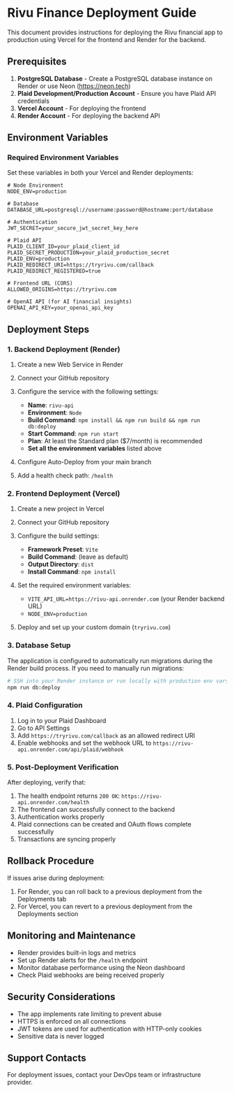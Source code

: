 # Rivu Finance Deployment Guide

This document provides instructions for deploying the Rivu financial app to production using Vercel for the frontend and Render for the backend.

## Prerequisites

1. **PostgreSQL Database** - Create a PostgreSQL database instance on Render or use Neon (https://neon.tech)
2. **Plaid Development/Production Account** - Ensure you have Plaid API credentials
3. **Vercel Account** - For deploying the frontend
4. **Render Account** - For deploying the backend API

## Environment Variables

### Required Environment Variables

Set these variables in both your Vercel and Render deployments:

```
# Node Environment
NODE_ENV=production

# Database
DATABASE_URL=postgresql://username:password@hostname:port/database

# Authentication
JWT_SECRET=your_secure_jwt_secret_key_here

# Plaid API
PLAID_CLIENT_ID=your_plaid_client_id
PLAID_SECRET_PRODUCTION=your_plaid_production_secret
PLAID_ENV=production
PLAID_REDIRECT_URI=https://tryrivu.com/callback
PLAID_REDIRECT_REGISTERED=true

# Frontend URL (CORS)
ALLOWED_ORIGINS=https://tryrivu.com

# OpenAI API (for AI financial insights)
OPENAI_API_KEY=your_openai_api_key
```

## Deployment Steps

### 1. Backend Deployment (Render)

1. Create a new Web Service in Render
2. Connect your GitHub repository
3. Configure the service with the following settings:
   - **Name**: `rivu-api`
   - **Environment**: `Node`
   - **Build Command**: `npm install && npm run build && npm run db:deploy`
   - **Start Command**: `npm run start`
   - **Plan**: At least the Standard plan ($7/month) is recommended
   - **Set all the environment variables** listed above

4. Configure Auto-Deploy from your main branch
5. Add a health check path: `/health`

### 2. Frontend Deployment (Vercel)

1. Create a new project in Vercel
2. Connect your GitHub repository
3. Configure the build settings:
   - **Framework Preset**: `Vite`
   - **Build Command**: (leave as default)
   - **Output Directory**: `dist`
   - **Install Command**: `npm install`

4. Set the required environment variables:
   - `VITE_API_URL=https://rivu-api.onrender.com` (your Render backend URL)
   - `NODE_ENV=production`

5. Deploy and set up your custom domain (`tryrivu.com`)

### 3. Database Setup

The application is configured to automatically run migrations during the Render build process. If you need to manually run migrations:

```bash
# SSH into your Render instance or run locally with production env vars
npm run db:deploy
```

### 4. Plaid Configuration

1. Log in to your Plaid Dashboard
2. Go to API Settings
3. Add `https://tryrivu.com/callback` as an allowed redirect URI
4. Enable webhooks and set the webhook URL to `https://rivu-api.onrender.com/api/plaid/webhook`

### 5. Post-Deployment Verification

After deploying, verify that:

1. The health endpoint returns `200 OK`: `https://rivu-api.onrender.com/health`
2. The frontend can successfully connect to the backend
3. Authentication works properly
4. Plaid connections can be created and OAuth flows complete successfully
5. Transactions are syncing properly

## Rollback Procedure

If issues arise during deployment:

1. For Render, you can roll back to a previous deployment from the Deployments tab
2. For Vercel, you can revert to a previous deployment from the Deployments section

## Monitoring and Maintenance

- Render provides built-in logs and metrics
- Set up Render alerts for the `/health` endpoint
- Monitor database performance using the Neon dashboard
- Check Plaid webhooks are being received properly

## Security Considerations

- The app implements rate limiting to prevent abuse
- HTTPS is enforced on all connections
- JWT tokens are used for authentication with HTTP-only cookies
- Sensitive data is never logged

## Support Contacts

For deployment issues, contact your DevOps team or infrastructure provider.